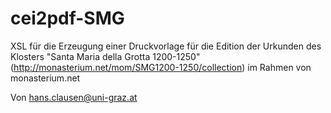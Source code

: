 # cei2pdf-SMG
XSL für die Erzeugung einer Druckvorlage für die Edition der Urkunden des Klosters "Santa Maria della Grotta 1200-1250" (http://monasterium.net/mom/SMG1200-1250/collection) im Rahmen von monasterium.net

Von hans.clausen@uni-graz.at
